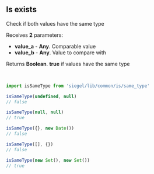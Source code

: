 ## Is exists

Check if both values have the same type<br />

Receives **2** parameters:
- **value_a** - **Any**. Comparable value
- **value_b** - **Any**. Value to compare with

Returns **Boolean**. **true** if values have the same type

<br />

```ts
import isSameType from 'siegel/lib/common/is/same_type'

isSameType(undefined, null)
// false

isSameType(null, null)
// true

isSameType({}, new Date())
// false

isSameType([], {})
// false

isSameType(new Set(), new Set())
// true
```